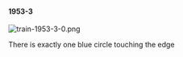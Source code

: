 #### 1953-3
![train-1953-3-0.png](https://github.com/lil-lab/nlvr/raw/master/nlvr/train/images/44/train-1953-3-0.png "train-1953-3-0.png")

There is exactly one blue circle touching the edge